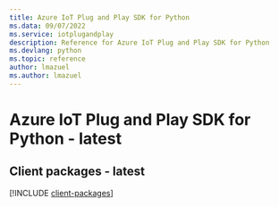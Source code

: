 ```yaml
---
title: Azure IoT Plug and Play SDK for Python
ms.data: 09/07/2022
ms.service: iotplugandplay
description: Reference for Azure IoT Plug and Play SDK for Python
ms.devlang: python
ms.topic: reference
author: lmazuel
ms.author: lmazuel
---
```

# Azure IoT Plug and Play SDK for Python - latest

## Client packages - latest
[!INCLUDE [client-packages](iot-plug-and-play-client-index.md)]